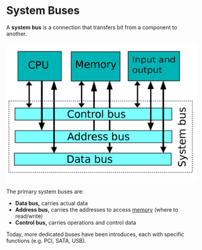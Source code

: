 # System Buses

A **system bus** is a connection that transfers bit from a component to another.

![System Buses scheme](/assets/system_bus.png)

The primary system buses are:
- **Data bus,** carries actual data
- **Address bus,** carries the addresses to access [memory](Systems%20and%20Networking/Unit%201/Architecture/Memory.md#Representation) (where to read/write)
-  **Control bus,** carries operations and control data

Today, more dedicated buses have been introduces, each with specific functions (e.g. PCI, SATA, USB).